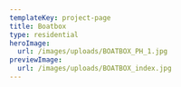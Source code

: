 ```yaml
---
templateKey: project-page
title: Boatbox
type: residential
heroImage:
  url: /images/uploads/BOATBOX_PH_1.jpg
previewImage:
  url: /images/uploads/BOATBOX_index.jpg
---
```


